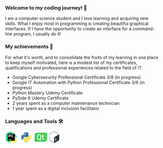 ### Welcome to my coding journey! 👋

I am a computer science student and I love learning and acquiring new skills.
What I enjoy most in programming is creating beautiful graphical interfaces.
If I have the opportunity to create an interface for a command-line program, I usually do it!

### My achievements 💎

For what it's worth, and to consolidate the fruits of my learning in one place to keep myself motivated,
here is a modest list of my certificates, qualifications and professional experiences related to the field of IT.

- Google Cybersecurity Professional Certificate 3/8 (in progress)
- Google IT Automation with Python Professional Certificate 3/6 (in progress)
- Python Mastery Udemy Certificate
- PySide 6 Udemy Certificate
- 2 years spent as a computer maintenance technician
- 1 year spent as a digital inclusion facilitator

### Languages and Tools 🛠️

<div>
  <img src="https://github.com/devicons/devicon/blob/master/icons/pycharm/pycharm-original.svg" title="PyCharm" alt="PyCharm" width="40" height="40"/>&nbsp;
  <img src="https://github.com/devicons/devicon/blob/master/icons/python/python-original.svg" title="Python" alt="Python" width="40" height="40"/>&nbsp;
  <img src="https://github.com/devicons/devicon/blob/master/icons/qt/qt-original.svg" title="Qt" **alt="Qt" width="40" height="40"/>
  <img src="https://github.com/devicons/devicon/blob/master/icons/bash/bash-original.svg" title="Bash" **alt="Bash" width="40" height="40"/>
</div>
